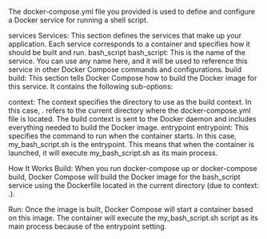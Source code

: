 The docker-compose.yml file you provided is used to define and configure a Docker service for running a shell script. 

services
Services: This section defines the services that make up your application. Each service corresponds to a container and specifies how it should be built and run.
bash_script
bash_script: This is the name of the service. You can use any name here, and it will be used to reference this service in other Docker Compose commands and configurations.
build
build: This section tells Docker Compose how to build the Docker image for this service. It contains the following sub-options:

context: The context specifies the directory to use as the build context. In this case, . refers to the current directory where the docker-compose.yml file is located. The build context is sent to the Docker daemon and includes everything needed to build the Docker image.
entrypoint
entrypoint: This specifies the command to run when the container starts. In this case, my_bash_script.sh is the entrypoint. This means that when the container is launched, it will execute my_bash_script.sh as its main process.

How It Works
Build: When you run docker-compose up or docker-compose build, Docker Compose will build the Docker image for the bash_script service using the Dockerfile located in the current directory (due to context: .).

Run: Once the image is built, Docker Compose will start a container based on this image. The container will execute the my_bash_script.sh script as its main process because of the entrypoint setting.